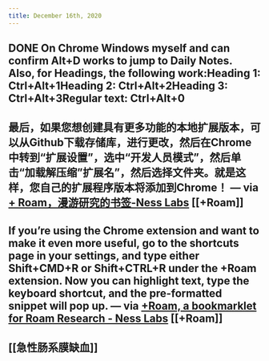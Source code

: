 ```yaml
---
title: December 16th, 2020
---
```


## DONE On Chrome Windows myself and can confirm Alt+D works to jump to Daily Notes. Also, for Headings, the following work:Heading 1: Ctrl+Alt+1Heading 2: Ctrl+Alt+2Heading 3: Ctrl+Alt+3Regular text: Ctrl+Alt+0

## __最后，如果您想创建具有更多功能的本地扩展版本，可以从Github下载存储库，进行更改，然后在Chrome中转到“扩展设置”，选中“开发人员模式”，然后单击“加载解压缩”扩展名”，然后选择文件夹。就是这样，您自己的扩展程序版本将添加到Chrome！__ — via [+ Roam，漫游研究的书签-Ness Labs](https://nesslabs.com/roam-research-bookmarklet) [[+Roam]]

## __If you’re using the Chrome extension and want to make it even more useful, go to the shortcuts page in your settings, and type either Shift+CMD+R or Shift+CTRL+R under the +Roam extension. Now you can highlight text, type the keyboard shortcut, and the pre-formatted snippet will pop up.__ — via [+Roam, a bookmarklet for Roam Research - Ness Labs](https://nesslabs.com/roam-research-bookmarklet) [[+Roam]]

## [[急性肠系膜缺血]]

## 

